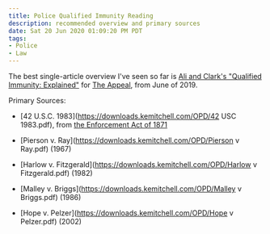 ```yaml
---
title: Police Qualified Immunity Reading
description: recommended overview and primary sources
date: Sat 20 Jun 2020 01:09:20 PM PDT
tags:
- Police
- Law
---
```


The best single-article overview I've seen so far is [Ali and Clark's "Qualified Immunity: Explained"](https://theappeal.org/qualified-immunity-explained/) for [The Appeal](https://theappeal.org), from June of 2019.

Primary Sources:

- [42 U.S.C. 1983](https://downloads.kemitchell.com/OPD/42 USC 1983.pdf), from [the Enforcement Act of 1871](https://en.wikipedia.org/wiki/Third_Enforcement_Act)

- [Pierson v. Ray](https://downloads.kemitchell.com/OPD/Pierson v Ray.pdf) (1967)

- [Harlow v. Fitzgerald](https://downloads.kemitchell.com/OPD/Harlow v Fitzgerald.pdf) (1982)

- [Malley v. Briggs](https://downloads.kemitchell.com/OPD/Malley v Briggs.pdf) (1986)

- [Hope v. Pelzer](https://downloads.kemitchell.com/OPD/Hope v Pelzer.pdf) (2002)
